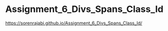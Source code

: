 # Assignment_6_Divs_Spans_Class_Id
https://sorenrajabi.github.io/Assignment_6_Divs_Spans_Class_Id/
 
